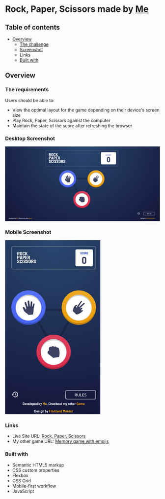 # Rock, Paper, Scissors made by [Me](https://www.github.com/vshal-ch)

## Table of contents

- [Overview](#overview)
  - [The challenge](#the-requirements)
  - [Screenshot](#desktop-screenshot)
  - [Links](#links)
  - [Built with](#built-with)
## Overview

### The requirements

Users should be able to:

- View the optimal layout for the game depending on their device's screen size
- Play Rock, Paper, Scissors against the computer
- Maintain the state of the score after refreshing the browser

### Desktop Screenshot

![Desktop version](./images/desk-sshot.png)

### Mobile Screenshot

![Mobile version](./images/mob-sshot.png)

### Links

- Live Site URL: [Rock, Paper, Scissors](https://vshal-ch.github.io/Rock-paper-scissors)
- My other game URL: [Memory game with emojis](https://vshal-ch.github.io/Memory_Game-with-emojis)

### Built with

- Semantic HTML5 markup
- CSS custom properties
- Flexbox
- CSS Grid
- Mobile-first workflow
- JavaScript

